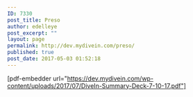 ```yaml
---
ID: 7330
post_title: Preso
author: edelleye
post_excerpt: ""
layout: page
permalink: http://dev.mydivein.com/preso/
published: true
post_date: 2017-05-03 01:52:18
---
```

[pdf-embedder url="https://dev.mydivein.com/wp-content/uploads/2017/07/DiveIn-Summary-Deck-7-10-17.pdf"]